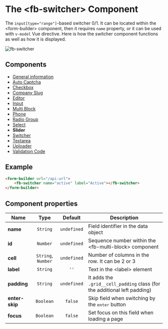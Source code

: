 # The  &lt;fb-switcher&gt; Component

The `input[type="range"]`-based switcher 0/1. It can be located within the &lt;form-builder&gt; component, then it requires `name` property, or it can be used with `v-model` Vue directive. Here is how the switcher component functions as well as how it is displayed.

![fb-switcher](https://static.awes.io/docs/fb-switcher.gif)

## Components
* [General information](./form-builder.md)
* [Auto Captcha](./auto-captcha.md)
* [Checkbox](./checkbox.md)
* [Company Slug](./company-slug.md)
* [Editor](./editor.md)
* [Input](./input.md)
* [Multi Block](./multi-block.md)
* [Phone](./phone.md)
* [Radio Group](./radio-group.md)
* [Select](./select.md)
* **Slider**
* [Switcher](./switcher.md)
* [Textarea](./textarea.md)
* [Uploader](./uploader.md)
* [Validation Code](./code.md)

## Example

```html
<form-builder url="/api-url">
    <fb-switcher name="active" label="Active"></fb-switcher>
</form-builder>
```

<form-builder url="/api-url">
    <fb-switcher name="active" label="Active"></fb-switcher>
</form-builder>


## Component properties

| Name                | Type               | Default             | Description                                       |
|---------------------|:------------------:|:-------------------:|---------------------------------------------------|
| **name**            | `String`           | `undefined`         | Field identifier in the data object               |
| **id**              | `Number`           | `undefined`         | Sequence number within the &lt;fb-multi-block&gt; component    |
| **cell**            | `String`, `Number` | `undefined`         | Number of columns in the row. It can be 2 or 3    |
| **label**           | `String`           | `''`                | Text in the &lt;label&gt; element                 |
| **padding**         | `String`           | `undefined`         | It adds the `.grid__cell_padding` class (for the additional left padding) |
| **enter-skip**      | `Boolean`          | `false`             | Skip field when switching by the <kbd>enter</kbd> button |
| **focus**           | `Boolean`          | `false`             | Set focus on this field when loading a page       |
